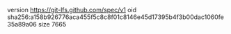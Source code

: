 version https://git-lfs.github.com/spec/v1
oid sha256:a158b926776aca455f5c8c8f01c8146e45d17395b4f3b00dac1060fe35a89a06
size 7665
